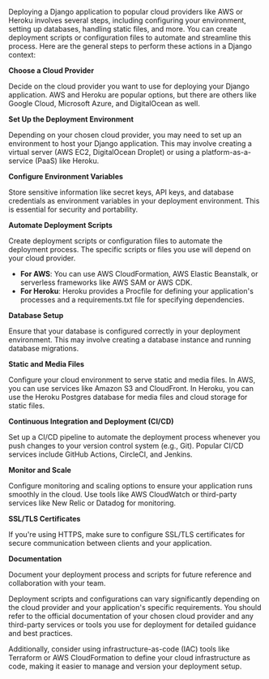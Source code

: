 Deploying a Django application to popular cloud providers like AWS or Heroku involves several steps, including configuring your environment, setting up databases, handling static files, and more. You can create deployment scripts or configuration files to automate and streamline this process. Here are the general steps to perform these actions in a Django context:

**Choose a Cloud Provider**

Decide on the cloud provider you want to use for deploying your Django application. AWS and Heroku are popular options, but there are others like Google Cloud, Microsoft Azure, and DigitalOcean as well.

**Set Up the Deployment Environment**

Depending on your chosen cloud provider, you may need to set up an environment to host your Django application. This may involve creating a virtual server (AWS EC2, DigitalOcean Droplet) or using a platform-as-a-service (PaaS) like Heroku.

**Configure Environment Variables**

Store sensitive information like secret keys, API keys, and database credentials as environment variables in your deployment environment. This is essential for security and portability.

**Automate Deployment Scripts**

Create deployment scripts or configuration files to automate the deployment process. The specific scripts or files you use will depend on your cloud provider.

- **For AWS**: You can use AWS CloudFormation, AWS Elastic Beanstalk, or serverless frameworks like AWS SAM or AWS CDK.
- **For Heroku**: Heroku provides a Procfile for defining your application's processes and a requirements.txt file for specifying dependencies.

**Database Setup**

Ensure that your database is configured correctly in your deployment environment. This may involve creating a database instance and running database migrations.

**Static and Media Files**
    
Configure your cloud environment to serve static and media files. In AWS, you can use services like Amazon S3 and CloudFront. In Heroku, you can use the Heroku Postgres database for media files and cloud storage for static files.

**Continuous Integration and Deployment (CI/CD)**

Set up a CI/CD pipeline to automate the deployment process whenever you push changes to your version control system (e.g., Git). Popular CI/CD services include GitHub Actions, CircleCI, and Jenkins.

**Monitor and Scale**

Configure monitoring and scaling options to ensure your application runs smoothly in the cloud. Use tools like AWS CloudWatch or third-party services like New Relic or Datadog for monitoring.

**SSL/TLS Certificates**

If you're using HTTPS, make sure to configure SSL/TLS certificates for secure communication between clients and your application.

**Documentation**
    
Document your deployment process and scripts for future reference and collaboration with your team.

Deployment scripts and configurations can vary significantly depending on the cloud provider and your application's specific requirements. You should refer to the official documentation of your chosen cloud provider and any third-party services or tools you use for deployment for detailed guidance and best practices.

Additionally, consider using infrastructure-as-code (IAC) tools like Terraform or AWS CloudFormation to define your cloud infrastructure as code, making it easier to manage and version your deployment setup.
